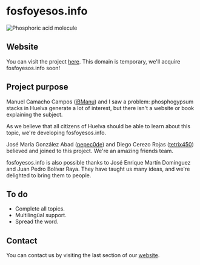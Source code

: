 # fosfoyesos.info

![Phosphoric acid molecule](images/phosphoricAcidMolecule.ico)

## Website

You can visit the project [here](https://tintobit.biz/). This domain is temporary, we'll acquire fosfoyesos.info soon!

## Project purpose

Manuel Camacho Campos ([iBManu](https://github.com/iBManu)) and I saw a problem: phosphogypsum stacks in Huelva generate a lot of interest, but there isn't a website or book explaining the subject.

As we believe that all citizens of Huelva should be able to learn about this topic, we're developing fosfoyesos.info.

José María González Abad ([pepec0de](https://github.com/pepec0de)) and Diego Cerezo Rojas ([tetrix450](https://github.com/tetrix450)) believed and joined to this project. We're an amazing friends team.

fosfoyesos.info is also possible thanks to José Enrique Martín Domínguez and Juan Pedro Bolívar Raya. They have taught us many ideas, and we're delighted to bring them to people.

## To do

- Complete all topics.
- Multilingüal support.
- Spread the word.

## Contact

You can contact us by visiting the last section of our [website](https://tintobit.biz/).

